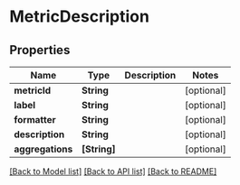 # MetricDescription

## Properties
Name | Type | Description | Notes
------------ | ------------- | ------------- | -------------
**metricId** | **String** |  | [optional] 
**label** | **String** |  | [optional] 
**formatter** | **String** |  | [optional] 
**description** | **String** |  | [optional] 
**aggregations** | **[String]** |  | [optional] 

[[Back to Model list]](../README.md#documentation-for-models) [[Back to API list]](../README.md#documentation-for-api-endpoints) [[Back to README]](../README.md)


